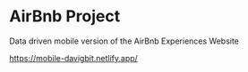 # AirBnb Project

Data driven mobile version of the AirBnb Experiences Website

https://mobile-davigbit.netlify.app/
